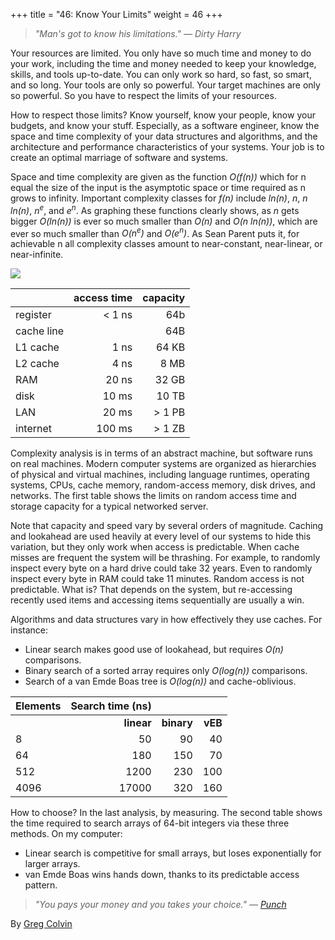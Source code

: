 +++
title = "46: Know Your Limits"
weight = 46
+++

> *"Man's got to know his limitations." — Dirty Harry*

Your resources are limited. You only have so much time and money to do your work, including the time and money needed to keep your knowledge, skills, and tools up-to-date. You can only work so hard, so fast, so smart, and so long. Your tools are only so powerful. Your target machines are only so powerful. So you have to respect the limits of your resources.

How to respect those limits? Know yourself, know your people, know your budgets, and know your stuff. Especially, as a software engineer, know the space and time complexity of your data structures and algorithms, and the architecture and performance characteristics of your systems. Your job is to create an optimal marriage of software and systems.

Space and time complexity are given as the function *O(f(n))* which for n equal the size of the input is the asymptotic space or time required as n grows to infinity. Important complexity classes for *f(n)* include *ln(n)*, *n*, *n ln(n)*, *n<sup>e</sup>*, and *e<sup>n</sup>*. As graphing these functions clearly shows, as *n* gets bigger *O(ln(n))* is ever so much smaller than *O(n)* and *O(n ln(n))*, which are ever so much smaller than *O(n<sup>e</sup>)* and *O(e<sup>n</sup>)*. As Sean Parent puts it, for achievable n all complexity classes amount to near-constant, near-linear, or near-infinite.

![](http://programmer.97things.oreilly.com/wiki/images/c/c0/Clearly.jpeg)

|              | access time      |   capacity |
|--------------|-----------------:| ----------:|
| register     |  < 1 ns          |        64b |
| cache line   |                  |        64B |
| L1 cache     |  1 ns            | 64 KB      |
| L2 cache     |  4 ns            | 8 MB       |
| RAM          | 20 ns            | 32 GB      |
| disk         | 10 ms            | 10 TB      |
| LAN          | 20 ms            | > 1 PB     |
| internet     | 100 ms           | > 1 ZB     |

Complexity analysis is in terms of an abstract machine, but software runs on real machines. Modern computer systems are organized as hierarchies of physical and virtual machines, including language runtimes, operating systems, CPUs, cache memory, random-access memory, disk drives, and networks. The first table shows the limits on random access time and storage capacity for a typical networked server.

Note that capacity and speed vary by several orders of magnitude. Caching and lookahead are used heavily at every level of our systems to hide this variation, but they only work when access is predictable. When cache misses are frequent the system will be thrashing. For example, to randomly inspect every byte on a hard drive could take 32 years. Even to randomly inspect every byte in RAM could take 11 minutes. Random access is not predictable. What is? That depends on the system, but re-accessing recently used items and accessing items sequentially are usually a win.

Algorithms and data structures vary in how effectively they use caches. For instance:
- Linear search makes good use of lookahead, but requires *O(n)* comparisons.
- Binary search of a sorted array requires only *O(log(n))* comparisons.
- Search of a van Emde Boas tree is *O(log(n))* and cache-oblivious.


|Elements | Search time (ns)|       |         |
|:--------|-----------:|-----------:|--------:|
|         | **linear** | **binary** |	**vEB** |
| 8       | 50         | 90         | 40      |
| 64      | 180        | 150        | 70      |
| 512     | 1200       | 230        | 100     |
| 4096    | 17000      | 320        | 160     |


How to choose? In the last analysis, by measuring. The second table shows the time required to search arrays of 64-bit integers via these three methods. On my computer:
- Linear search is competitive for small arrays, but loses exponentially for larger arrays.
- van Emde Boas wins hands down, thanks to its predictable access pattern.

> *"You pays your money and you takes your choice." — [Punch](http://www.nytimes.com/1988/02/28/magazine/on-language-you-pays-yer-money.html?pagewanted=all)*

By [Greg Colvin](http://programmer.97things.oreilly.com/wiki/index.php/Greg_Colvin)
